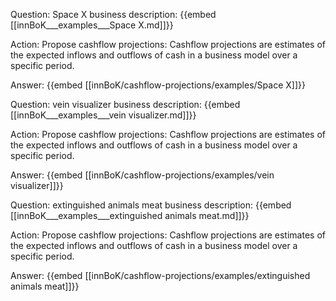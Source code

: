 Question: Space X business description:
{{embed [[innBoK___examples___Space X.md]]}}

Action: Propose cashflow projections: Cashflow projections are estimates of the expected inflows and outflows of cash in a business model over a specific period.

Answer:
{{embed [[innBoK/cashflow-projections/examples/Space X]]}}

Question: vein visualizer business description:
{{embed [[innBoK___examples___vein visualizer.md]]}}

Action: Propose cashflow projections: Cashflow projections are estimates of the expected inflows and outflows of cash in a business model over a specific period.

Answer:
{{embed [[innBoK/cashflow-projections/examples/vein visualizer]]}}

Question: extinguished animals meat business description:
{{embed [[innBoK___examples___extinguished animals meat.md]]}}

Action: Propose cashflow projections: Cashflow projections are estimates of the expected inflows and outflows of cash in a business model over a specific period.

Answer:
{{embed [[innBoK/cashflow-projections/examples/extinguished animals meat]]}}













